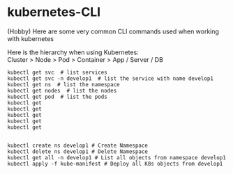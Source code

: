 # kubernetes-CLI
(Hobby) Here are some very common CLI commands used when working with kubernetes 

Here is the hierarchy when using Kubernetes:  
Cluster > Node > Pod > Container > App / Server / DB  

```
kubectl get svc  # list services  
kubectl get svc -n develop1  # list the service with name develop1
kubectl get ns  # list the namespace  
kubectl get nodes  # list the nodes  
kubectl get pod  # list the pods  
kubectl get  
kubectl get  
kubectl get  
kubectl get  
kubectl get  


kubectl create ns develop1 # Create Namespace  
kubectl delete ns develop1 # Delete Namespace  
kubectl get all -n develop1 # List all objects from namespace develop1  
kubectl apply -f kube-manifest # Deploy all K8s objects from develop1  
```
